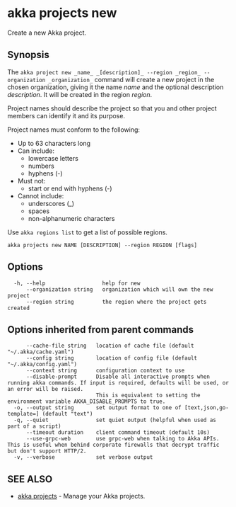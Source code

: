 # akka projects new

Create a new Akka project.

## Synopsis

The `akka project new _name_ _[description]_ --region _region_ --organization _organization_` command will create a new project in the chosen organization, giving it the name _name_ and the optional description _description_.
It will be created in the region _region_.

Project names should describe the project so that you and other project members can identify it and its purpose.

Project names must conform to the following:

* Up to 63 characters long
* Can include:
  * lowercase letters
  * numbers
  * hyphens (-)
* Must not:
  * start or end with hyphens (-)
* Cannot include:
  * underscores (_)
  * spaces
  * non-alphanumeric characters

Use `akka regions list` to get a list of possible regions.

```
akka projects new NAME [DESCRIPTION] --region REGION [flags]
```

## Options

```
  -h, --help                  help for new
      --organization string   organization which will own the new project
      --region string         the region where the project gets created
```

## Options inherited from parent commands

```
      --cache-file string   location of cache file (default "~/.akka/cache.yaml")
      --config string       location of config file (default "~/.akka/config.yaml")
      --context string      configuration context to use
      --disable-prompt      Disable all interactive prompts when running akka commands. If input is required, defaults will be used, or an error will be raised.
                            This is equivalent to setting the environment variable AKKA_DISABLE_PROMPTS to true.
  -o, --output string       set output format to one of [text,json,go-template=] (default "text")
  -q, --quiet               set quiet output (helpful when used as part of a script)
      --timeout duration    client command timeout (default 10s)
      --use-grpc-web        use grpc-web when talking to Akka APIs. This is useful when behind corporate firewalls that decrypt traffic but don't support HTTP/2.
  -v, --verbose             set verbose output
```

## SEE ALSO

* [akka projects](akka_projects.html)	 - Manage your Akka projects.
